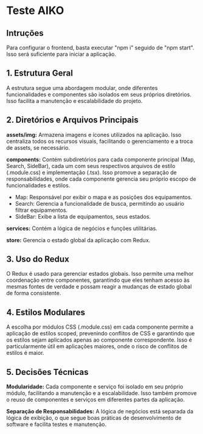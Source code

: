 # Teste AIKO

## Intruções
Para configurar o frontend, basta executar "npm i" seguido de "npm start". Isso será suficiente para iniciar a aplicação.

## 1. Estrutura Geral
A estrutura segue uma abordagem modular, onde diferentes funcionalidades e componentes são isolados em seus próprios diretórios. Isso facilita a manutenção e escalabilidade do projeto.

## 2. Diretórios e Arquivos Principais
**assets/img:** Armazena imagens e ícones utilizados na aplicação. Isso centraliza todos os recursos visuais, facilitando o gerenciamento e a troca de assets, se necessário.

**components:** Contém subdiretórios para cada componente principal (Map, Search, SideBar), cada um com seus respectivos arquivos de estilo (.module.css) e implementação (.tsx). Isso promove a separação de responsabilidades, onde cada componente gerencia seu próprio escopo de funcionalidades e estilos.

- Map: Responsável por exibir o mapa e as posições dos equipamentos.
- Search: Gerencia a funcionalidade de busca, permitindo ao usuário filtrar equipamentos.
- SideBar: Exibe a lista de equipamentos, seus estados.

**services:** Contém a lógica de negócios e funções utilitárias.

**store:** Gerencia o estado global da aplicação com Redux.

## 3. Uso do Redux
O Redux é usado para gerenciar estados globais. Isso permite uma melhor coordenação entre componentes, garantindo que eles tenham acesso às mesmas fontes de verdade e possam reagir a mudanças de estado global de forma consistente.

## 4. Estilos Modulares
A escolha por módulos CSS (.module.css) em cada componente permite a aplicação de estilos scoped, prevenindo conflitos de CSS e garantindo que os estilos sejam aplicados apenas ao componente correspondente. Isso é particularmente útil em aplicações maiores, onde o risco de conflitos de estilos é maior.

## 5. Decisões Técnicas
**Modularidade:** Cada componente e serviço foi isolado em seu próprio módulo, facilitando a manutenção e a escalabilidade. Isso também promove o reuso de componentes e serviços em diferentes partes da aplicação.

**Separação de Responsabilidades:** A lógica de negócios está separada da lógica de exibição, o que segue boas práticas de desenvolvimento de software e facilita testes e manutenção.

